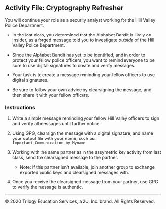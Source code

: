 ## Activity File: Cryptography Refresher

You will continue your role as a security analyst working for the Hill Valley Police Department. 

- In the last class, you determined that the Alphabet Bandit is likely an insider, as a forged message told you to investigate *outside* of the Hill Valley Police Department.

- Since the Alphabet Bandit has yet to be identified, and in order to protect your fellow police officers, you want to remind everyone to be sure to use digital signatures to create and verify messages.

- Your task is to create a message reminding your fellow officers to use digital signatures. 

- Be sure to follow your own advice by clearsigning the message, and then share it with your fellow officers.
 


### Instructions

1. Write a simple message reminding your fellow Hill Valley officers to sign and verify all messages until further notice.

2. Using GPG, clearsign the message with a digital signature, and name your output file with your name, such as: `Important_Communication_by_Myname` 


3. Working with the same partner as in the assymetric key activity from last class, send the clearsigned message to the partner.

    - Note: If this partner isn't available, join another group to exchange exported public keys and clearsigned messages with.

4. Once you receive the clearsigned message from your partner, use GPG to verify the message is authentic. 

---
 © 2020 Trilogy Education Services, a 2U, Inc. brand. All Rights Reserved.
